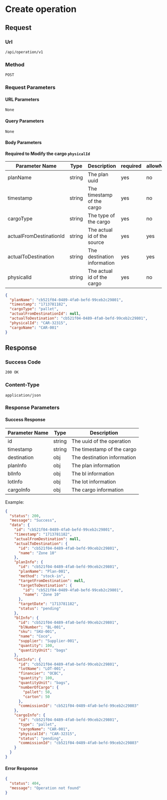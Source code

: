 # Create operation

## Request

### Url

`/api/operation/v1`

### Method

`POST`

### Request Parameters

#### URL Parameters

`None`

#### Query Parameters

`None`

#### Body Parameters

**Required to Modify the cargo `physicalId`**

| Parameter Name          | Type   | Description                 | required | allowNull |
|-------------------------|--------|-----------------------------|----------|-----------| 
| planName                | string | The plan uuid               | yes      | no        |
| timestamp               | string | The timestamp of the cargo  | yes      | no        |
| cargoType               | string | The type of the cargo       | yes      | no        |
| actualFromDestinationId | string | The actual id of the source | yes      | yes       |
| actualToDestination     | string | The destination information | yes      | yes       |
| physicalId              | string | The actual id of the cargo  | yes      | no        |

```json
{
  "planName": "cb521f04-0489-4fa0-befd-99ceb2c29801",
  "timestamp": "1713781182",
  "cargoType": "pallet",
  "actualFromDestinationId": null,
  "actualToDestination": "cb521f04-0489-4fa0-befd-99ceb2c29801",
  "physicalId": "CAR-32315",
  "cargoName": "CAR-001"
}
```

## Response

### Success Code

`200 OK`

### Content-Type

`application/json`

### Response Parameters

#### Success Response

| Parameter Name | Type   | Description                 |
|----------------|--------|-----------------------------|
| id             | string | The uuid of the operation   |
| timestamp      | string | The timestamp of the cargo  |
| destination    | obj    | The destination information |
| planInfo       | obj    | The plan information        |
| blInfo         | obj    | The bl information          |
| lotInfo        | obj    | The lot information         |
| cargoInfo      | obj    | The cargo information       |

Example:

```json
{
  "status": 200,
  "message": "Success",
  "data": {
    "id": "cb521f04-0489-4fa0-befd-99ceb2c29801",
    "timestamp": "1713781182",
    "actualFromDestination": null,
    "actualToDestination": {
      "id": "cb521f04-0489-4fa0-befd-99ceb2c29801",
      "name": "Zone 10"
    },
    "planInfo": {
      "id": "cb521f04-0489-4fa0-befd-99ceb2c29801",
      "planName": "Plan-001",
      "method": "stock-in",
      "targetFromDestination": null,
      "targetToDestination": {
        "id": "cb521f04-0489-4fa0-befd-99ceb2c29801",
        "name": "Zone 10"
      },
      "targetDate": "1713781182",
      "status": "pending"
    },
    "blInfo": {
      "id": "cb521f04-0489-4fa0-befd-99ceb2c29801",
      "blNumber": "BL-001",
      "sku": "SKU-001",
      "name": "Coco",
      "supplier": "Supplier-001",
      "quantity": 100,
      "quantityUnit": "bags"
    },
    "lotInfo": {
      "id": "cb521f04-0489-4fa0-befd-99ceb2c29801",
      "lotName": "LOT-001",
      "financier": "OCBC",
      "quantity": 100,
      "quantityUnit": "bags",
      "numberOfCargo": {
        "pallet": 50,
        "carton": 50
      },
      "commissionId": "cb521f04-0489-4fa0-befd-99ceb2c29803"
    },
    "cargoInfo": {
      "id": "cb521f04-0489-4fa0-befd-99ceb2c29801",
      "type": "pallet",
      "cargoName": "CAR-001",
      "physicalId": "CAR-32315",
      "status": "pending",
      "commissionId": "cb521f04-0489-4fa0-befd-99ceb2c29803"
    }
  }
}
```

#### Error Response

```json
{
  "status": 404,
  "message": "Operation not found"
}
```